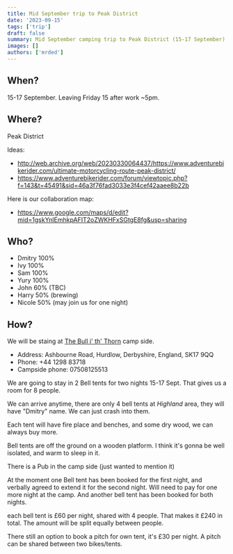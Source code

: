 ```yaml
---
title: Mid September trip to Peak District
date: '2023-09-15'
tags: ['trip']
draft: false 
summary: Mid September camping trip to Peak District (15-17 September)
images: []
authors: ['mrded']
---
```

## When? 

15-17 September. Leaving Friday 15 after work ~5pm.

## Where?

Peak District

Ideas:
- http://web.archive.org/web/20230330064437/https://www.adventurebikerider.com/ultimate-motorcycling-route-peak-district/
- https://www.adventurebikerider.com/forum/viewtopic.php?f=143&t=45491&sid=46a3f76fad3033e3f4cef42aaee8b22b

Here is our collaboration map:
- https://www.google.com/maps/d/edit?mid=1gskYnlEmhkpAFIT2oZWKHFxSGtgE8fg&usp=sharing

## Who?

- Dmitry 100%
- Ivy 100%
- Sam 100%
- Yury 100%
- John 60% (TBC)
- Harry 50% (brewing)
- Nicole 50% (may join us for one night)

## How?

We will be staing at [The Bull i' th' Thorn](https://www.pitchup.com/campsites/England/Central/Derbyshire/Matlock/middlehills-farm-campsite/
) camp side.

- Address: Ashbourne Road, Hurdlow, Derbyshire, England, SK17 9QQ
- Phone: +44 1298 83718
- Campside phone: 07508125513

We are going to stay in 2 Bell tents for two nights 15-17 Sept.
That gives us a room for 8 people.

We can arrive anytime, there are only 4 bell tents at *Highland* area, they will have "Dmitry" name. We can just crash into them.

Each tent will have fire place and benches, and some dry wood, we can always buy more.

Bell tents are off the ground on a wooden platform. I think it's gonna be well isolated, and warm to sleep in it.

There is a Pub in the camp side (just wanted to mention it)

At the moment one Bell tent has been booked for the first night, and verbally agreed to extend it for the second night. Will need to pay for one more night at the camp.
And another bell tent has been booked for both nights.

each bell tent is £60 per night, shared with 4 people. That makes it £240 in total. The amount will be split equally between people.

There still an option to book a pitch for own tent, it's £30 per night. A pitch can be shared between two bikes/tents.
